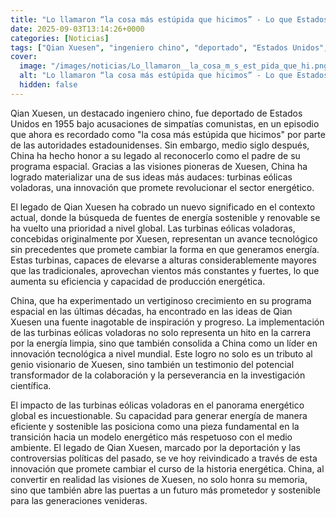 ```yaml
---
title: "Lo llamaron “la cosa más estúpida que hicimos” - Lo que Estados Unidos perdió por miedo y que China acaba de convertir en realidad con la idea más audaz de un ingeniero que cofundó el JPL"
date: 2025-09-03T13:14:26+0000
categories: [Noticias]
tags: ["Qian Xuesen", "ingeniero chino", "deportado", "Estados Unidos", "simpatías comunistas", "China", "programa espacial", "turbinas eólicas voladoras", "energía sostenible", "renovable", "fuentes de energía", "tecnológico", "innovación"]
cover:
  image: "/images/noticias/Lo_llamaron__la_cosa_m_s_est_pida_que_hi.png"
  alt: "Lo llamaron “la cosa más estúpida que hicimos” - Lo que Estados Unidos perdió por miedo y que China acaba de convertir en realidad con la idea más audaz de un ingeniero que cofundó el JPL"
  hidden: false
---
```


Qian Xuesen, un destacado ingeniero chino, fue deportado de Estados Unidos en 1955 bajo acusaciones de simpatías comunistas, en un episodio que ahora es recordado como "la cosa más estúpida que hicimos" por parte de las autoridades estadounidenses. Sin embargo, medio siglo después, China ha hecho honor a su legado al reconocerlo como el padre de su programa espacial. Gracias a las visiones pioneras de Xuesen, China ha logrado materializar una de sus ideas más audaces: turbinas eólicas voladoras, una innovación que promete revolucionar el sector energético.

El legado de Qian Xuesen ha cobrado un nuevo significado en el contexto actual, donde la búsqueda de fuentes de energía sostenible y renovable se ha vuelto una prioridad a nivel global. Las turbinas eólicas voladoras, concebidas originalmente por Xuesen, representan un avance tecnológico sin precedentes que promete cambiar la forma en que generamos energía. Estas turbinas, capaces de elevarse a alturas considerablemente mayores que las tradicionales, aprovechan vientos más constantes y fuertes, lo que aumenta su eficiencia y capacidad de producción energética.

China, que ha experimentado un vertiginoso crecimiento en su programa espacial en las últimas décadas, ha encontrado en las ideas de Qian Xuesen una fuente inagotable de inspiración y progreso. La implementación de las turbinas eólicas voladoras no solo representa un hito en la carrera por la energía limpia, sino que también consolida a China como un líder en innovación tecnológica a nivel mundial. Este logro no solo es un tributo al genio visionario de Xuesen, sino también un testimonio del potencial transformador de la colaboración y la perseverancia en la investigación científica.

El impacto de las turbinas eólicas voladoras en el panorama energético global es incuestionable. Su capacidad para generar energía de manera eficiente y sostenible las posiciona como una pieza fundamental en la transición hacia un modelo energético más respetuoso con el medio ambiente. El legado de Qian Xuesen, marcado por la deportación y las controversias políticas del pasado, se ve hoy reivindicado a través de esta innovación que promete cambiar el curso de la historia energética. China, al convertir en realidad las visiones de Xuesen, no solo honra su memoria, sino que también abre las puertas a un futuro más prometedor y sostenible para las generaciones venideras.
